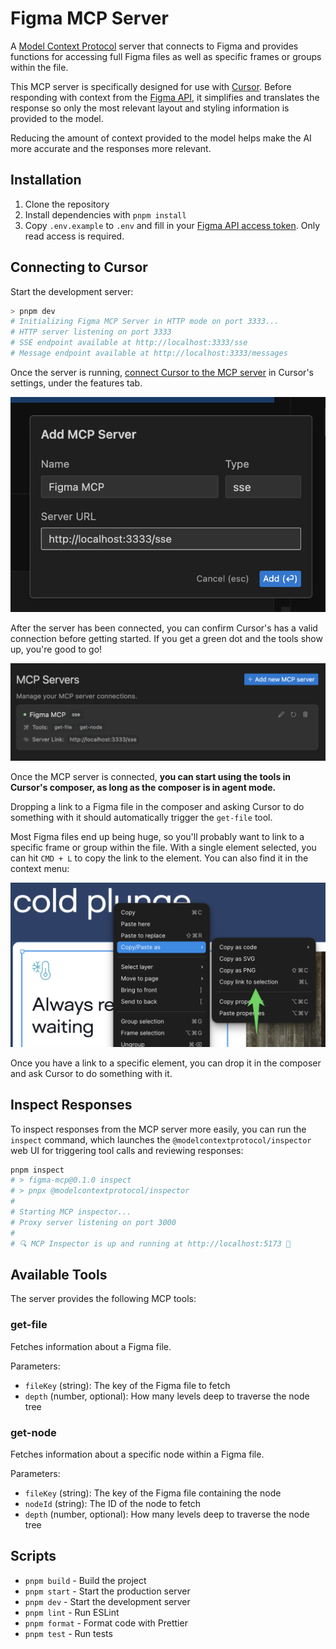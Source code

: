 # Figma MCP Server

A [Model Context Protocol](https://modelcontextprotocol.io/introduction) server that connects to Figma and provides functions for accessing full Figma files as well as specific frames or groups within the file.

This MCP server is specifically designed for use with [Cursor](https://cursor.sh/). Before responding with context from the [Figma API](https://www.figma.com/developers/api), it simplifies and translates the response so only the most relevant layout and styling information is provided to the model.

Reducing the amount of context provided to the model helps make the AI more accurate and the responses more relevant.

## Installation

1. Clone the repository
2. Install dependencies with `pnpm install`
3. Copy `.env.example` to `.env` and fill in your [Figma API access token](https://help.figma.com/hc/en-us/articles/8085703771159-Manage-personal-access-tokens). Only read access is required.

## Connecting to Cursor

Start the development server:

```bash
> pnpm dev
# Initializing Figma MCP Server in HTTP mode on port 3333...
# HTTP server listening on port 3333
# SSE endpoint available at http://localhost:3333/sse
# Message endpoint available at http://localhost:3333/messages
```

Once the server is running, [connect Cursor to the MCP server](https://docs.cursor.com/context/model-context-protocol) in Cursor's settings, under the features tab.

![Connecting to MCP server in Cursor](./docs/cursor-MCP-settings.png)

After the server has been connected, you can confirm Cursor's has a valid connection before getting started. If you get a green dot and the tools show up, you're good to go!

![Confirming connection in Cursor](./docs/verify-connection.png)

Once the MCP server is connected, **you can start using the tools in Cursor's composer, as long as the composer is in agent mode.**

Dropping a link to a Figma file in the composer and asking Cursor to do something with it should automatically trigger the `get-file` tool.

Most Figma files end up being huge, so you'll probably want to link to a specific frame or group within the file. With a single element selected, you can hit `CMD + L` to copy the link to the element. You can also find it in the context menu:

![Copy link to Figma selection by right clicking](./docs/figma-copy-link.png)

Once you have a link to a specific element, you can drop it in the composer and ask Cursor to do something with it.

## Inspect Responses

To inspect responses from the MCP server more easily, you can run the `inspect` command, which launches the `@modelcontextprotocol/inspector` web UI for triggering tool calls and reviewing responses:

```bash
pnpm inspect
# > figma-mcp@0.1.0 inspect
# > pnpx @modelcontextprotocol/inspector
#
# Starting MCP inspector...
# Proxy server listening on port 3000
#
# 🔍 MCP Inspector is up and running at http://localhost:5173 🚀
```

## Available Tools

The server provides the following MCP tools:

### get-file

Fetches information about a Figma file.

Parameters:

- `fileKey` (string): The key of the Figma file to fetch
- `depth` (number, optional): How many levels deep to traverse the node tree

### get-node

Fetches information about a specific node within a Figma file.

Parameters:

- `fileKey` (string): The key of the Figma file containing the node
- `nodeId` (string): The ID of the node to fetch
- `depth` (number, optional): How many levels deep to traverse the node tree

## Scripts

- `pnpm build` - Build the project
- `pnpm start` - Start the production server
- `pnpm dev` - Start the development server
- `pnpm lint` - Run ESLint
- `pnpm format` - Format code with Prettier
- `pnpm test` - Run tests
